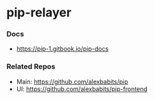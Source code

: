 # pip-relayer

### Docs
* https://pip-1.gitbook.io/pip-docs

### Related Repos
* Main: https://github.com/alexbabits/pip
* UI: https://github.com/alexbabits/pip-frontend